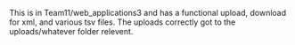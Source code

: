 This is in Team11/web_applications3 and has a functional upload, download for xml, and various tsv files. The uploads correctly got to the uploads/whatever folder relevent. 

